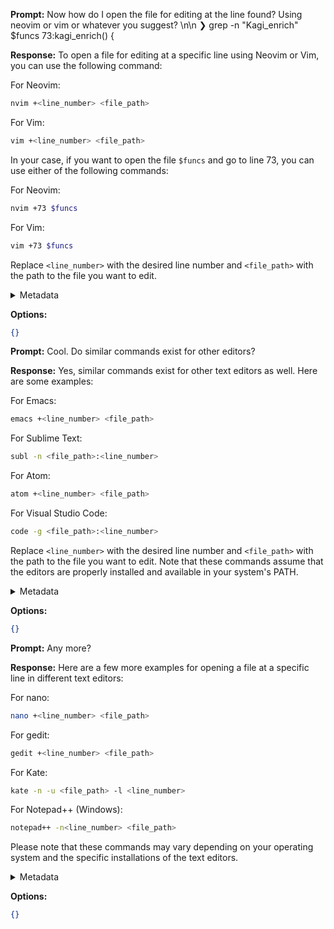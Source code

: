 **Prompt:**
Now how do I open the file for editing at the line found? Using neovim or vim or whatever you suggest? \n\n ❯ grep -n "Kagi_enrich" $funcs
73:kagi_enrich() {

**Response:**
To open a file for editing at a specific line using Neovim or Vim, you can use the following command:

For Neovim:
```bash
nvim +<line_number> <file_path>
```

For Vim:
```bash
vim +<line_number> <file_path>
```

In your case, if you want to open the file `$funcs` and go to line 73, you can use either of the following commands:

For Neovim:
```bash
nvim +73 $funcs
```

For Vim:
```bash
vim +73 $funcs
```

Replace `<line_number>` with the desired line number and `<file_path>` with the path to the file you want to edit.

<details><summary>Metadata</summary>

- Duration: 5506 ms
- Datetime: 2023-09-08T17:33:43.411513
- Model: gpt-3.5-turbo-0613

</details>

**Options:**
```json
{}
```

**Prompt:**
Cool. Do similar commands exist for other editors?

**Response:**
Yes, similar commands exist for other text editors as well. Here are some examples:

For Emacs:
```bash
emacs +<line_number> <file_path>
```

For Sublime Text:
```bash
subl -n <file_path>:<line_number>
```

For Atom:
```bash
atom +<line_number> <file_path>
```

For Visual Studio Code:
```bash
code -g <file_path>:<line_number>
```

Replace `<line_number>` with the desired line number and `<file_path>` with the path to the file you want to edit. Note that these commands assume that the editors are properly installed and available in your system's PATH.

<details><summary>Metadata</summary>

- Duration: 4710 ms
- Datetime: 2023-09-08T17:34:21.974924
- Model: gpt-3.5-turbo-0613

</details>

**Options:**
```json
{}
```

**Prompt:**
Any more?

**Response:**
Here are a few more examples for opening a file at a specific line in different text editors:

For nano:
```bash
nano +<line_number> <file_path>
```

For gedit:
```bash
gedit +<line_number> <file_path>
```

For Kate:
```bash
kate -n -u <file_path> -l <line_number>
```

For Notepad++ (Windows):
```bash
notepad++ -n<line_number> <file_path>
```

Please note that these commands may vary depending on your operating system and the specific installations of the text editors.

<details><summary>Metadata</summary>

- Duration: 4562 ms
- Datetime: 2023-09-08T17:34:53.582240
- Model: gpt-3.5-turbo-0613

</details>

**Options:**
```json
{}
```

